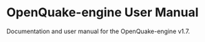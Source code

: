 OpenQuake-engine User Manual
============================

Documentation and user manual for the OpenQuake-engine v1.7.
